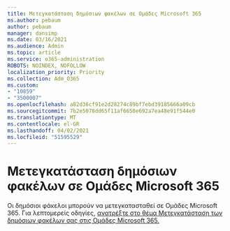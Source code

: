 ```yaml
---
title: Μετεγκατάσταση δημόσιων φακέλων σε Ομάδες Microsoft 365
ms.author: pebaum
author: pebaum
manager: dansimp
ms.date: 03/16/2021
ms.audience: Admin
ms.topic: article
ms.service: o365-administration
ROBOTS: NOINDEX, NOFOLLOW
localization_priority: Priority
ms.collection: Adm_O365
ms.custom:
- "10859"
- "3500007"
ms.openlocfilehash: a82d36cf91e2d28274c89bf7ebd39185666a09cb
ms.sourcegitcommit: 7b2e5078dd65f11af6650e692a7ea48e91f544e0
ms.translationtype: MT
ms.contentlocale: el-GR
ms.lasthandoff: 04/02/2021
ms.locfileid: "51595529"
---
```

# <a name="migrate-public-folders-to-microsoft-365-groups"></a>Μετεγκατάσταση δημόσιων φακέλων σε Ομάδες Microsoft 365

Οι δημόσιοι φάκελοι μπορούν να μετεγκατασταθεί σε Ομάδες Microsoft 365. Για λεπτομερείς οδηγίες, [ανατρέξτε στο θέμα Μετεγκατάσταση των δημόσιων φακέλων σας στις Ομάδες Microsoft 365.](https://aka.ms/PFToM365Group)